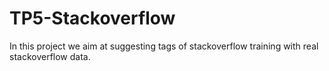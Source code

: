 # TP5-Stackoverflow
In this project we aim at suggesting tags of stackoverflow training with real stackoverflow data.
